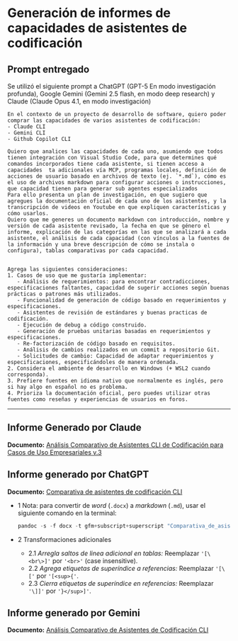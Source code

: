 # Generación de informes de capacidades de asistentes de codificación

## Prompt entregado

Se utilizó el siguiente prompt a ChatGPT (GPT-5 En modo investigación profunda), Google Gemini (Gemini 2.5 flash, en modo deep research) y Claude (Claude Opus 4.1, en modo investigación)

```plainttext
En el contexto de un proyecto de desarrollo de software, quiero poder comprar las capacidades de varios asistentes de codificación:
- Claude CLI
- Gemini CLI
- Github Copilot CLI

Quiero que analices las capacidades de cada uno, asumiendo que todos tienen integración con Visual Studio Code, para que determines qué comandos incorporados tiene cada asistente, si tienen acceso a capacidades  ta adicionales vía MCP, programas locales, definición de acciones de usuario basado en archivos de texto (ej. `*.md`), cómo es el uso de archivos markdown para configurar acciones o instrucciones, que capacidad tienen para generar sub agentes especializados
Para ello presenta un plan de investigación, en que sugiero que agregues la documentación oficial de cada uno de los asistentes, y la transcripción de videos en Youtube en que expliquen características y cómo usarlos.
Quiero que me generes un documento markdown con introducción, nombre y versión de cada asistente revisado, la fecha en que se género el informe, explicación de las categorías en las que se analizará a cada asistente, el análisis de cada capacidad (con vínculos a la fuentes de la información y una breve descripción de cómo se instala o configura), tablas comparativas por cada capacidad.


Agrega las siguientes consideraciones:
1. Casos de uso que me gustaría implementar:
   - Análisis de requerimientos: para encontrar contradicciones, especificaciones faltantes, capacidad de sugerir acciones según buenas prácticas o patrones más utilizados.
   - Funcionalidad de generación de código basado en requerimientos y especificaciones.
   - Asistentes de revisión de estándares y buenas practicas de codificación.
   - Ejecución de debug a código construido.
   - Generación de pruebas unitarias basadas en requerimientos y especificaciones.
   - Re-factorización de código basado en requisitos.
   - Análisis de cambios realizados en un commit a repositorio Git.
   - Solicitudes de cambio: Capacidad de adaptar requerimientos y especificaciones, especificándoles de manera ordenada.
2. Considera el ambiente de desarrollo en Windows (+ WSL2 cuando corresponda).
3. Prefiere fuentes en idioma nativo que normalmente es inglés, pero si hay algo en español no es problema.
4. Prioriza la documentación oficial, pero puedes utilizar otras fuentes como reseñas y experiencias de usuarios en foros.
```

---

## Informe Generado por Claude

**Documento:** [Análisis Comparativo de Asistentes CLI de Codificación para Casos de Uso Empresariales v.3](Análisis_Comparativo_de_Asistentes_CLI_de_Codificación_para_Casos_de_Uso_Empresariales_v.3.md)

## Informe generado por ChatGPT

**Documento:** [Comparativa de asistentes de codificación CLI](Comparativa_de_asistentes_de_codificación_CLI.md)

- 1 Nota: para convertir de *word* (`.docx`) a *markdown* (`.md`), usar el siguiente comando en la terminal:

  ```powershell
  pandoc -s -f docx -t gfm+subscript+superscript "Comparativa_de_asistentes_de_codificación_CLI.docx" -o "Comparativa_de_asistentes_de_codificación_CLI.md" --wrap=none --markdown-headings=atx --strip-comments=true
  ```

- 2 Transformaciones adicionales
  - 2.1 *Arregla saltos de linea adicional en tablas:*
    Reemplazar ```'[\<br\>]'``` por ```'<br>'``` (case insensitive).
  - 2.2 *Agrega etiquetas de superíndice a referencias:*
    Reemplazar ```'[\['``` por ```'[<sup>{'```.
  - 2.3 *Cierra etiquetas de superíndice en referencias:*
    Reemplazar ```'\]]'``` por ```'}</sup>]'```.

## Informe generado por Gemini

**Documento:** [Análisis Comparativo de Asistentes de Codificación CLI](Comparativa_CLIs_para_desarrollo_Windows-amplio.md)

